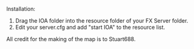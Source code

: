 Installation:
1. Drag the IOA folder into the resource folder of your FX Server folder.
2. Edit your server.cfg and add "start IOA" to the resource list.

All credit for the making of the map is to Stuart688.